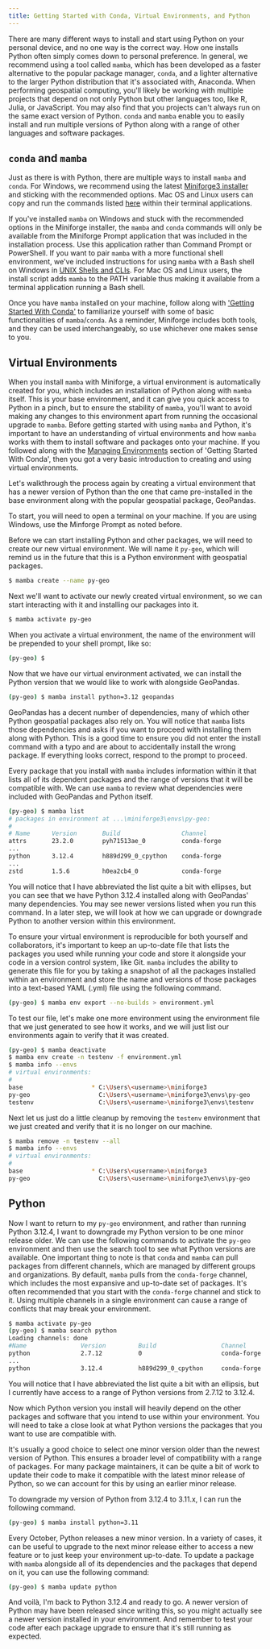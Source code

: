 ```yaml
---
title: Getting Started with Conda, Virtual Environments, and Python
---
```


There are many different ways to install and start using Python on your personal
device, and no one way is the correct way. How one installs Python often simply
comes down to personal preference. In general, we recommend using a tool called
`mamba`, which has been developed as a faster alternative to the popular package
manager, `conda`, and a lighter alternative to the larger Python distribution
that it's associated with, Anaconda. When performing geospatial computing,
you'll likely be working with multiple projects that depend on not only Python
but other languages too, like R, Julia, or JavaScript. You may also find that
you projects can't always run on the same exact version of Python. `conda` and
`mamba` enable you to easily install and run multiple versions of Python along
with a range of other languages and software packages.

## `conda` and `mamba`

Just as there is with Python, there are multiple ways to install `mamba` and
`conda`. For Windows, we recommend using the latest
[Miniforge3 installer](https://github.com/conda-forge/miniforge?tab=readme-ov-file#miniforge3)
and sticking with the recommended options. Mac OS and Linux users can copy and
run the commands listed
[here](https://github.com/conda-forge/miniforge?tab=readme-ov-file#unix-like-platforms-mac-os--linux)
within their terminal applications.

If you've installed `mamba` on Windows and stuck with the recommended options in
the Miniforge installer, the `mamba` and `conda` commands will only be available
from the Miniforge Prompt application that was included in the installation
process. Use this application rather than Command Prompt or PowerShell. If you
want to pair `mamba` with a more functional shell environment, we've included
instructions for using `mamba` with a Bash shell on Windows in
[UNIX Shells and CLIs](https://ubc-geography.github.io/computing-resources/unix-shells-and-clis/#running-mamba-on-git-bash-for-windows).
For Mac OS and Linux users, the install script adds `mamba` to the PATH variable
thus making it available from a terminal application running a Bash shell.

Once you have `mamba` installed on your machine, follow along with
['Getting Started With Conda'](https://conda.io/projects/conda/en/stable/user-guide/getting-started.html)
to familiarize yourself with some of basic functionalities of `mamba`/`conda`.
As a reminder, Miniforge includes both tools, and they can be used
interchangeably, so use whichever one makes sense to you.

## Virtual Environments

When you install `mamba` with Miniforge, a virtual environment is automatically
created for you, which includes an installation of Python along with `mamba`
itself. This is your base environment, and it can give you quick access to
Python in a pinch, but to ensure the stability of `mamba`, you'll want to avoid
making any changes to this environment apart from running the occasional upgrade
to `mamba`. Before getting started with using `mamba` and Python, it's important
to have an understanding of virtual environments and how `mamba` works with them
to install software and packages onto your machine. If you followed along with
the
[Managing Environments](https://conda.io/projects/conda/en/stable/user-guide/getting-started.html)
section of 'Getting Started With Conda', then you got a very basic introduction
to creating and using virtual environments.

Let's walkthrough the process again by creating a virtual environment that has a
newer version of Python than the one that came pre-installed in the base
environment along with the popular geospatial package, GeoPandas.

To start, you will need to open a terminal on your machine. If you are using
Windows, use the Minforge Prompt as noted before.

Before we can start installing Python and other packages, we will need to create
our new virtual environment. We will name it `py-geo`, which will remind us in
the future that this is a Python environment with geospatial packages.

```bash
$ mamba create --name py-geo
```

Next we'll want to activate our newly created virtual environment, so we can
start interacting with it and installing our packages into it.

```bash
$ mamba activate py-geo
```

When you activate a virtual environment, the name of the environment will be
prepended to your shell prompt, like so:

```bash
(py-geo) $
```

Now that we have our virtual environment activated, we can install the Python
version that we would like to work with alongside GeoPandas.

```bash
(py-geo) $ mamba install python=3.12 geopandas
```

GeoPandas has a decent number of dependencies, many of which other Python
geospatial packages also rely on. You will notice that `mamba` lists those
dependencies and asks if you want to proceed with installing them along with
Python. This is a good time to ensure you did not enter the install command with
a typo and are about to accidentally install the wrong package. If everything
looks correct, respond to the prompt to proceed.

Every package that you install with `mamba` includes information within it that
lists all of its dependent packages and the range of versions that it will be
compatible with. We can use `mamba` to review what dependencies were included
with GeoPandas and Python itself.

```bash
(py-geo) $ mamba list
# packages in environment at ...\miniforge3\envs\py-geo:
#
# Name      Version       Build                 Channel
attrs       23.2.0        pyh71513ae_0          conda-forge
...
python      3.12.4        h889d299_0_cpython    conda-forge
...
zstd        1.5.6         h0ea2cb4_0            conda-forge
```

You will notice that I have abbreviated the list quite a bit with ellipses, but
you can see that we have Python 3.12.4 installed along with GeoPandas' many
dependencies. You may see newer versions listed when you run this command. In a
later step, we will look at how we can upgrade or downgrade Python to another
version within this environment.

To ensure your virtual environment is reproducible for both yourself and
collaborators, it's important to keep an up-to-date file that lists the packages
you used while running your code and store it alongside your code in a version
control system, like Git. `mamba` includes the ability to generate this file for
you by taking a snapshot of all the packages installed within an environment and
store the name and versions of those packages into a text-based YAML (.yml) file
using the following command.

```bash
(py-geo) $ mamba env export --no-builds > environment.yml
```

To test our file, let's make one more environment using the environment file
that we just generated to see how it works, and we will just list our
environments again to verify that it was created.

```bash
(py-geo) $ mamba deactivate
$ mamba env create -n testenv -f environment.yml
$ mamba info --envs
# virtual environments:
#
base                   * C:\Users\<username>\miniforge3
py-geo                   C:\Users\<username>\miniforge3\envs\py-geo
testenv                  C:\Users\<username>\miniforge3\envs\testenv
```

Next let us just do a little cleanup by removing the `testenv` environment that
we just created and verify that it is no longer on our machine.

```bash
$ mamba remove -n testenv --all
$ mamba info --envs
# virtual environments:
#
base                   * C:\Users\<username>\miniforge3
py-geo                   C:\Users\<username>\miniforge3\envs\py-geo
```

## Python

Now I want to return to my `py-geo` environment, and rather than running Python
3.12.4, I want to downgrade my Python version to be one minor release older. We
can use the following commands to activate the `py-geo` environment and then use
the search tool to see what Python versions are available. One important thing
to note is that `conda` and `mamba` can pull packages from different channels,
which are managed by different groups and organizations. By default, `mamba`
pulls from the `conda-forge` channel, which includes the most expansive and
up-to-date set of packages. It's often recommended that you start with the
`conda-forge` channel and stick to it. Using multiple channels in a single
environment can cause a range of conflicts that may break your environment.

```bash
$ mamba activate py-geo
(py-geo) $ mamba search python
Loading channels: done
#Name               Version         Build                  Channel
python              2.7.12          0                      conda-forge
...
python              3.12.4          h889d299_0_cpython     conda-forge
```

You will notice that I have abbreviated the list quite a bit with an ellipsis,
but I currently have access to a range of Python versions from 2.7.12 to 3.12.4.

Now which Python version you install will heavily depend on the other packages
and software that you intend to use within your environment. You will need to
take a close look at what Python versions the packages that you want to use are
compatible with.

It's usually a good choice to select one minor version older than the newest
version of Python. This ensures a broader level of compatibility with a range of
packages. For many package maintainers, it can be quite a bit of work to update
their code to make it compatible with the latest minor release of Python, so we
can account for this by using an earlier minor release.

To downgrade my version of Python from 3.12.4 to 3.11.x, I can run the following
command.

```bash
(py-geo) $ mamba install python=3.11
```

Every October, Python releases a new minor version. In a variety of cases, it
can be useful to upgrade to the next minor release either to access a new
feature or to just keep your environment up-to-date. To update a package with
`mamba` alongside all of its dependencies and the packages that depend on it,
you can use the following command:

```bash
(py-geo) $ mamba update python
```

And voilà, I'm back to Python 3.12.4 and ready to go. A newer version of Python
may have been released since writing this, so you might actually see a newer
version installed in your environment. And remember to test your code after each
package upgrade to ensure that it's still running as expected.
